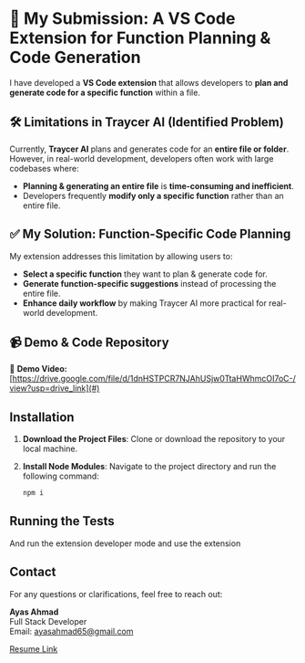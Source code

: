 # 🚀 My Submission: A VS Code Extension for Function Planning & Code Generation

I have developed a **VS Code extension** that allows developers to **plan and generate code for a specific function** within a file.

## 🛠 Limitations in Traycer AI (Identified Problem)
Currently, **Traycer AI** plans and generates code for an **entire file or folder**. However, in real-world development, developers often work with large codebases where:

- **Planning & generating an entire file** is **time-consuming and inefficient**.
- Developers frequently **modify only a specific function** rather than an entire file.

## ✅ My Solution: Function-Specific Code Planning
My extension addresses this limitation by allowing users to:

- **Select a specific function** they want to plan & generate code for.
- **Generate function-specific suggestions** instead of processing the entire file.
- **Enhance daily workflow** by making Traycer AI more practical for real-world development.

## 📹 Demo & Code Repository
🔗 **Demo Video:** [https://drive.google.com/file/d/1dnHSTPCR7NJAhUSjw0TtaHWhmcOI7oC-/view?usp=drive_link](#)  


## Installation
1. **Download the Project Files**: Clone or download the repository to your local machine.
   
2. **Install Node Modules**: Navigate to the project directory and run the following command:
   ```bash
   npm i

## Running the Tests
And run the extension developer mode and use the extension


## Contact
For any questions or clarifications, feel free to reach out:

**Ayas Ahmad**  
Full Stack Developer  
Email: ayasahmad65@gmail.com

[Resume Link](https://drive.google.com/file/d/1ZSTY4k4dHrr3qYXSrb9pxP4T-d9jQWV7/view)
